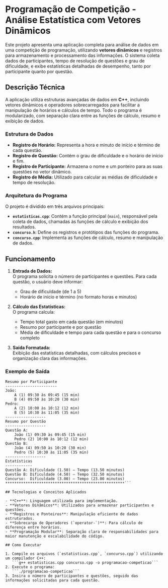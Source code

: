 
# Programação de Competição - Análise Estatística com Vetores Dinâmicos

Este projeto apresenta uma aplicação completa para análise de dados em uma competição de programação, utilizando **vetores dinâmicos** e registros para armazenamento e processamento das informações. O sistema coleta dados de participantes, tempo de resolução de questões e grau de dificuldade, e exibe estatísticas detalhadas de desempenho, tanto por participante quanto por questão.

## Descrição Técnica

A aplicação utiliza estruturas avançadas de dados em **C++**, incluindo vetores dinâmicos e operadores sobrecarregados para facilitar a manipulação de horários e cálculos de tempo. Todo o programa é modularizado, com separação clara entre as funções de cálculo, resumo e exibição de dados.  

### Estrutura de Dados

- **Registro de Horário:** Representa a hora e minuto de início e término de cada questão.  
- **Registro de Questão:** Contém o grau de dificuldade e o horário de início e fim.  
- **Registro de Participante:** Armazena o nome e um ponteiro para as suas questões no vetor dinâmico.  
- **Registro de Média:** Utilizado para calcular as médias de dificuldade e tempo de resolução.  

### Arquitetura do Programa

O projeto é dividido em três arquivos principais:
- **`estatisticas.cpp`**: Contém a função principal (`main`), responsável pela coleta de dados, chamadas às funções de cálculo e exibição dos resultados.  
- **`concurso.h`**: Define os registros e protótipos das funções do programa.  
- **`concurso.cpp`**: Implementa as funções de cálculo, resumo e manipulação de dados.  

## Funcionamento

1. **Entrada de Dados:**  
   O programa solicita o número de participantes e questões. Para cada questão, o usuário deve informar:  
   - Grau de dificuldade (de 1 a 5)  
   - Horário de início e término (no formato horas e minutos)  

2. **Cálculo das Estatísticas:**  
   O programa calcula:  
   - Tempo total gasto em cada questão (em minutos)  
   - Resumo por participante e por questão  
   - Média de dificuldade e tempo para cada questão e para o concurso completo  

3. **Saída Formatada:**  
   Exibição das estatísticas detalhadas, com cálculos precisos e organização clara das informações.  

### Exemplo de Saída  

```*****************************************************
Resumo por Participante
-----------------------
João:
    A (1) 09:30 às 09:45 (15 min)
    B (4) 09:50 às 10:20 (30 min)
Pedro:
    A (2) 10:00 às 10:12 (12 min)
    B (5) 10:30 às 11:05 (35 min)
------------------
Resumo por Questão
------------------
Questão A:
    João (1) 09:30 às 09:45 (15 min)
    Pedro (2) 10:00 às 10:12 (12 min)
Questão B:
    João (4) 09:50 às 10:20 (30 min)
    Pedro (5) 10:30 às 11:05 (35 min)
------------------
Estatísticas
------------
Questão A: Dificuldade (1.50) – Tempo (13.50 minutos)
Questão B: Dificuldade (4.50) – Tempo (32.50 minutos)
Concurso:  Dificuldade (3.00) – Tempo (23.00 minutos)
*****************************************************```

## Tecnologias e Conceitos Aplicados

- **C++**: Linguagem utilizada para implementação.  
- **Vetores Dinâmicos**: Utilizados para armazenar participantes e questões.  
- **Registros e Ponteiros**: Manipulação eficiente de dados estruturados.  
- **Sobrecarga de Operadores (`operator-`)**: Para cálculo de diferença entre horários.  
- **Programação Modular**: Separação clara de responsabilidades para maior manutenção e escalabilidade do código.  

## Como Executar

1. Compile os arquivos (`estatisticas.cpp`, `concurso.cpp`) utilizando um compilador C++:
   ```g++ estatisticas.cpp concurso.cpp -o programacao-competicao```
2. Execute o programa:
   ```./programacao-competicao```
3. Insira o número de participantes e questões, seguido das informações solicitadas para cada questão.
